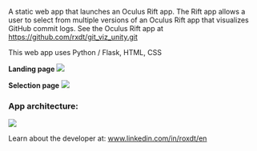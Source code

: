A static web app that launches an Oculus Rift app. The Rift app allows a user to select from multiple versions of an Oculus Rift app that visualizes GitHub commit logs. See the Oculus Rift app at https://github.com/rxdt/git_viz_unity.git

This web app uses Python / Flask, HTML, CSS

<strong>Landing page</strong>
<img src="https://cloud.githubusercontent.com/assets/6334979/6678548/29b1108c-cbf9-11e4-90db-192d05f413ca.png">


<strong>Selection page</strong>
<img src="https://cloud.githubusercontent.com/assets/6334979/6678571/6c214478-cbf9-11e4-8ffc-0fecd2b5f446.png">


<h3>App architecture: </h3>
<img src="https://cloud.githubusercontent.com/assets/6334979/6699075/c8108c9a-ccbb-11e4-8909-f6530c8ea3bb.png">

Learn about the developer at: www.linkedin.com/in/roxdt/en
